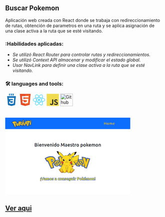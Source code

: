 <h2>Buscar Pokemon</h2>

Aplicación web creada con React donde se trabaja con redireccionamiento de rutas, obtención de parametros en una ruta y se aplica asignación de una clase activa a la ruta que se esté visitando.


### :Habilidades aplicadas:
- *Se utilizó React Router para controlar rutas y redireccionamientos.*
- *Se utilizó Context API almacenar y modificar el estado global.*
- *Usar NavLink para definir una clase activa a la ruta que se esté visitando.*


### :hammer_and_wrench: languages and tools:

<div>
  <img src="https://github.com/devicons/devicon/blob/master/icons/css3/css3-plain-wordmark.svg" title="CSS3" alt="CSS" width="40" height= "40"/> 
  <img src="https://github.com/devicons/devicon/blob/master/icons/html5/html5-original.svg" title="HTML5" alt="HTML" width="40" height="40 "/> 
   <img src="https://github.com/devicons/devicon/blob/master/icons/react/react-original.svg" title="REACT" alt="REACT" width="40" height="40 "/> 
  <img src="https://github.com/devicons/devicon/blob/master/icons/javascript/javascript-original.svg" title="JavaScript" alt="JavaScript" width="40" height="40 "/> 
 <img src="https://www.freeiconspng.com/uploads/github-icon-1.png" title="Github" **alt="Github" width="40" height="40"/>
</div>
<br><br>

<img src="https://github.com/erlisrivas/desafio-buscarPokemon/blob/master/imgpokemon.png" width="400">


## [Ver aqui](https://buscar-pokemon.vercel.app/)



